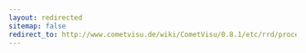 ```yaml
---
layout: redirected
sitemap: false
redirect_to: http://www.cometvisu.de/wiki/CometVisu/0.8.1/etc/rrd/processes/de/
---
```


